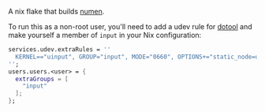 A nix flake that builds [numen](https://git.sr.ht/~geb/numen).

To run this as a non-root user, you'll need to add a udev rule for
[dotool](https://git.sr.ht/~geb/dotool) and make yourself a member of `input` in
your Nix configuration:

```nix
services.udev.extraRules = ''
  KERNEL=="uinput", GROUP="input", MODE="0660", OPTIONS+="static_node=uinput"
'';
users.users.<user> = {
  extraGroups = [
    "input"
  ];
};
```
